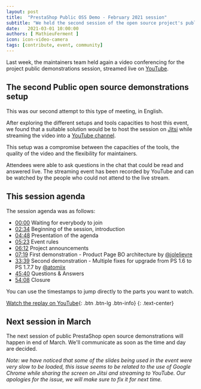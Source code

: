 ```yaml
---
layout: post
title:  "PrestaShop Public OSS Demo - February 2021 session"
subtitle: "We held the second session of the open source project's public demo"
date:   2021-03-01 10:00:00
authors: [ MathieuFerment ]
icon: icon-video-camera
tags: [contribute, event, community]
---
```


Last week, the maintainers team held again a video conferencing for the project public demonstrations session, streamed live on [YouTube](https://youtu.be/JBvJgoo-rLg).

## The second Public open source demonstrations setup

This was our second attempt to this type of meeting, in English.

After exploring the different setups and tools capacities to host this event, we found that a suitable solution would be to host the session on [Jitsi](https://jitsi.org/) while streaming the video into a [YouTube channel](https://www.youtube.com/channel/UCchgBHHhl5Vu7HgjrzpvVQQ).

This setup was a compromise between the capacities of the tools, the quality of the video and the flexibility for maintainers.

Attendees were able to ask questions in the chat that could be read and answered live. The streaming event has been recorded by YouTube and can be watched by the people who could not attend to the live stream.

## This session agenda

The session agenda was as follows:

- [00:00](https://youtu.be/JBvJgoo-rLg) Waiting for everybody to join
- [02:34](https://youtu.be/JBvJgoo-rLg?t=154) Beginning of the session, introduction
- [04:48](https://youtu.be/JBvJgoo-rLg?t=288) Presentation of the agenda
- [05:23](https://youtu.be/JBvJgoo-rLg?t=323) Event rules
- [06:12](https://youtu.be/JBvJgoo-rLg?t=372) Project announcements
- [07:19](https://youtu.be/JBvJgoo-rLg?t=439) First demonstration - Product Page BO architecture by [@jolelievre](http://github.com/jolelievre)
- [33:39](https://youtu.be/JBvJgoo-rLg?t=2019) Second demonstration - Multiple fixes for upgrade from PS 1.6 to PS 1.7.7 by [@atomiix](http://github.com/atomiix)
- [45:40](https://youtu.be/JBvJgoo-rLg?t=2740) Questions & Answers
- [54:08](https://youtu.be/JBvJgoo-rLg?t=3248) Closure

You can use the timestamps to jump directly to the parts you want to watch.

[Watch the replay on YouTube](https://youtu.be/JBvJgoo-rLg){: .btn .btn-lg .btn-info}
{: .text-center}

## Next session in March

The next session of public PrestaShop open source demonstrations will happen in end of March. We'll communicate as soon as the time and day are decided.

_Note: we have noticed that some of the slides being used in the event were very slow to be loaded, this issue seems to be related to the use of Google Chrome while sharing the screen on Jitsi and streaming to YouTube. Our apologies for the issue, we will make sure to fix it for next time._
